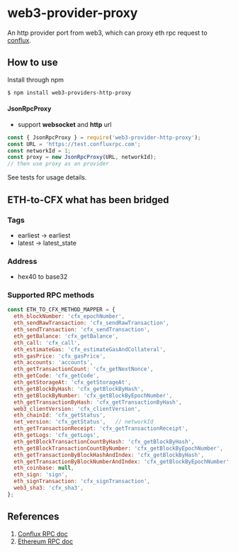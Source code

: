 # web3-provider-proxy
An http provider port from web3, which can proxy eth rpc request to [conflux](https://confluxnetwork.org/).

## How to use
Install through npm
```sh
$ npm install web3-providers-http-proxy
```
#### JsonRpcProxy

* support **websocket** and **http** url 

```js
const { JsonRpcProxy } = require('web3-provider-http-proxy');
const URL = 'https://test.confluxrpc.com';
const networkId = 1;
const proxy = new JsonRpcProxy(URL, networkId);
// then use proxy as an provider
```

See tests for usage details.

## ETH-to-CFX what has been bridged

### Tags
* earliest -> earliest
* latest -> latest_state

### Address
* hex40 to base32

### Supported RPC methods
```js
const ETH_TO_CFX_METHOD_MAPPER = {
  eth_blockNumber: 'cfx_epochNumber',
  eth_sendRawTransaction: 'cfx_sendRawTransaction',
  eth_sendTransaction: 'cfx_sendTransaction',
  eth_getBalance: 'cfx_getBalance',
  eth_call: 'cfx_call',
  eth_estimateGas: 'cfx_estimateGasAndCollateral',
  eth_gasPrice: 'cfx_gasPrice',
  eth_accounts: 'accounts',
  eth_getTransactionCount: 'cfx_getNextNonce',
  eth_getCode: 'cfx_getCode',
  eth_getStorageAt: 'cfx_getStorageAt',
  eth_getBlockByHash: 'cfx_getBlockByHash',
  eth_getBlockByNumber: 'cfx_getBlockByEpochNumber',
  eth_getTransactionByHash: 'cfx_getTransactionByHash',
  web3_clientVersion: 'cfx_clientVersion',
  eth_chainId: 'cfx_getStatus',
  net_version: 'cfx_getStatus',   // networkId
  eth_getTransactionReceipt: 'cfx_getTransactionReceipt',
  eth_getLogs: 'cfx_getLogs',
  eth_getBlockTransactionCountByHash: 'cfx_getBlockByHash',
  eth_getBlockTransactionCountByNumber: 'cfx_getBlockByEpochNumber',
  eth_getTransactionByBlockHashAndIndex: 'cfx_getBlockByHash',
  eth_getTransactionByBlockNumberAndIndex: 'cfx_getBlockByEpochNumber',
  eth_coinbase: null,
  eth_sign: 'sign',
  eth_signTransaction: 'cfx_signTransaction',
  web3_sha3: 'cfx_sha3',
};
```

## References
1. [Conflux RPC doc](https://developer.conflux-chain.org/docs/conflux-doc/docs/json_rpc)
2. [Ethereum RPC doc](https://eth.wiki/json-rpc/API)
